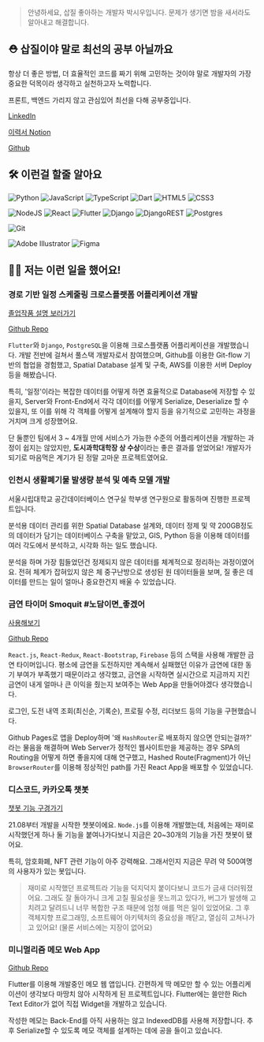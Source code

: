 > 안녕하세요, 삽질 좋아하는 개발자 박시우입니다. 문제가 생기면 밤을 새서라도 알아내고 해결합니다.

## ⛑️ 삽질이야 말로 최선의 공부 아닐까요

항상 더 좋은 방법, 더 효율적인 코드를 짜기 위해 고민하는 것이야 말로 개발자의 가장 중요한 덕목이라 생각하고 실천하고자 노력합니다.

프론트, 백엔드 가리지 않고 관심있어 최선을 다해 공부중입니다.

[LinkedIn](https://www.linkedin.com/in/shi-woo-park-668b33147/)

[이력서 Notion](https://www.notion.so/custardcream/09b6b86040a545c8849c729eb9745768)

[Github](https://github.com/custardcream98)

## 🛠️ 이런걸 할줄 알아요

![Python](https://img.shields.io/badge/python-3670A0?style=flat-square&logo=python&logoColor=ffdd54)
![JavaScript](https://img.shields.io/badge/javascript-%23323330.svg?style=flat-square&logo=javascript&logoColor=%23F7DF1E)
![TypeScript](https://shields.io/badge/TypeScript-3178C6?logo=TypeScript&logoColor=FFF&style=flat-square)
![Dart](https://img.shields.io/badge/dart-%230175C2.svg?style=flat-square&logo=dart&logoColor=white)
![HTML5](https://img.shields.io/badge/html5-%23E34F26.svg?style=flat-square&logo=html5&logoColor=white)
![CSS3](https://img.shields.io/badge/css3-%231572B6.svg?style=flat-square&logo=css3&logoColor=white)

![NodeJS](https://img.shields.io/badge/node.js-6DA55F?style=flat-square&logo=node.js&logoColor=white)
![React](https://img.shields.io/badge/react-%2320232a.svg?style=flat-square&logo=react&logoColor=%2361DAFB)
![Flutter](https://img.shields.io/badge/Flutter-%2302569B.svg?style=flat-square&logo=Flutter&logoColor=white)
![Django](https://img.shields.io/badge/django-%23092E20.svg?style=flat-square&logo=django&logoColor=white)
![DjangoREST](https://img.shields.io/badge/DJANGO-REST-ff1709?style=flat-square&logo=django&logoColor=white&color=ff1709&labelColor=gray)
![Postgres](https://img.shields.io/badge/postgres-%23316192.svg?style=flat-square&logo=postgresql&logoColor=white)

![Git](https://img.shields.io/badge/git-%23F05033.svg?style=flat-square&logo=git&logoColor=white)

![Adobe Illustrator](https://img.shields.io/badge/adobe%20illustrator-%23FF9A00.svg?style=flat-square&logo=adobe%20illustrator&logoColor=white)
![Figma](https://img.shields.io/badge/figma-%23F24E1E.svg?style=flat-square&logo=figma&logoColor=white)

## 🧑‍💻 저는 이런 일을 했어요!

### 경로 기반 일정 스케줄링 크로스플랫폼 어플리케이션 개발

[졸업작품 설명 보러가기](https://uos-urbanscience.org/archives/uos_portfolio/%eb%8f%99%ec%84%a0%ec%9d%84-%ea%b3%a0%eb%a0%a4%ed%95%9c-all-in-one-%ec%9d%bc%ec%a0%95-%ec%8a%a4%ec%bc%80%ec%a4%84%eb%a7%81-%ec%84%9c%eb%b9%84%ec%8a%a4)

[Github Repo](https://github.com/Dayplan-it/Dayplan.it)

`Flutter`와 `Django`, `PostgreSQL`을 이용해 크로스플랫폼 어플리케이션을 개발했습니다. 개발 전반에 걸쳐서 풀스택 개발자로서 참여했으며, Github를 이용한 Git-flow 기반의 협업을 경험했고, Spatial Database 설계 및 구축, AWS를 이용한 서버 Deploy등을 해봤습니다.

특히, '일정'이라는 복잡한 데이터를 어떻게 하면 효율적으로 Database에 저장할 수 있을지, Server와 Front-End에서 각각 데이터를 어떻게 Serialize, Deserialize 할 수 있을지, 또 이를 위해 각 객체를 어떻게 설계해야 할지 등을 유기적으로 고민하는 과정을 거치며 크게 성장했어요.

단 둘뿐인 팀에서 3 ~ 4개월 만에 서비스가 가능한 수준의 어플리케이션을 개발하는 과정이 쉽지는 않았지만, **도시과학대학장 상 수상**이라는 좋은 결과를 얻었어요! 개발자가 되기로 마음먹은 계기가 된 정말 고마운 프로젝트였어요.

### 인천시 생활폐기물 발생량 분석 및 예측 모델 개발

서울시립대학교 공간데이터베이스 연구실 학부생 연구원으로 활동하며 진행한 프로젝트입니다.

분석용 데이터 관리를 위한 Spatial Database 설계와, 데이터 정제 및 약 200GB정도의 데이터가 담기는 데이터베이스 구축을 맡았고, GIS, Python 등을 이용해 데이터를 여러 각도에서 분석하고, 시각화 하는 일도 했습니다.

분석을 하며 가장 힘들었던건 정제되지 않은 데이터를 체계적으로 정리하는 과정이였어요. 전혀 체계가 잡혀있지 않은 체 중구난방으로 생성된 원 데이터들을 보며, 질 좋은 데이터를 만드는 일이 얼마나 중요한건지 배울 수 있었습니다.

### 금연 타이머 Smoquit #노담이면\_좋겠어

[사용해보기](https://custardcream98.github.io/smoquit/)

[Github Repo](https://github.com/custardcream98/smoquit)

`React.js`, `React-Redux`, `React-Bootstrap`, `Firebase` 등의 스택을 사용해 개발한 금연 타이머입니다. 평소에 금연을 도전하지만 계속해서 실패했던 이유가 금연에 대한 동기 부여가 부족했기 때문이라고 생각했고, 금연을 시작하면 실시간으로 지금까지 지킨 금연이 내게 얼마나 큰 이익을 줬는지 보여주는 Web App을 만들어야겠다 생각했습니다.

로그인, 도전 내역 조회(최신순, 기록순), 프로필 수정, 리더보드 등의 기능을 구현했습니다.

Github Pages로 앱을 Deploy하며 '왜 `HashRouter`로 배포하지 않으면 안되는걸까?' 라는 물음을 해결하며 Web Server가 정적인 웹사이트만을 제공하는 경우 SPA의 Routing을 어떻게 하면 좋을지에 대해 연구했고, Hashed Route(Fragment)가 아닌 `BrowserRouter`를 이용해 정상적인 path를 가진 React App을 배포할 수 있었습니다.

### 디스코드, 카카오톡 챗봇

[챗봇 기능 구경가기](https://blog.naver.com/sg05098/222596637921)

21.08부터 개발을 시작한 챗봇이에요. `Node.js`를 이용해 개발했는데, 처음에는 재미로 시작했던게 하나 둘 기능을 붙여나가다보니 지금은 20~30개의 기능을 가진 챗봇이 됐어요.

특히, 암호화폐, NFT 관련 기능이 아주 강력해요. 그래서인지 지금은 무려 약 500여명의 사용자가 있는 봇입니다.

> 재미로 시작했던 프로젝트라 기능을 덕지덕지 붙이다보니 코드가 금새 더러워졌어요. 그래도 잘 돌아가니 크게 고칠 필요성을 못느끼고 있다가, 버그가 발생해 고치려고 달려드니 너무 복합한 구조 때문에 엄청 애를 먹은 일이 있었어요. 그 후 객체지향 프로그래밍, 소프트웨어 아키텍처의 중요성을 깨닫고, 열심히 고쳐나가고 있어요! (물론 서비스에는 지장이 없어요)

### 미니멀리즘 메모 Web App

[Github Repo](https://github.com/custardcream98/block-it)

Flutter를 이용해 개발중인 메모 웹 앱입니다. 간편하게 딱 메모만 할 수 있는 어플리케이션이 생각보다 마땅치 않아 시작하게 된 프로젝트입니다. Flutter에는 쓸만한 Rich Text Editor가 없어 직접 Widget을 개발하고 있습니다.

작성한 메모는 Back-End를 아직 사용하는 않고 IndexedDB를 사용해 저장합니다. 추후 Serialize할 수 있도록 메모 객체를 설계하는 데에 공을 들이고 있습니다.
